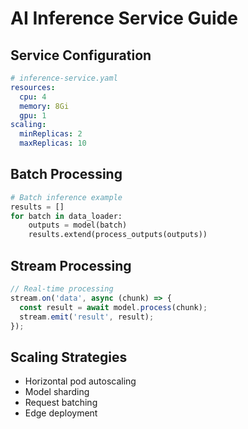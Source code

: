 # AI Inference Service Guide

## Service Configuration
```yaml
# inference-service.yaml
resources:
  cpu: 4
  memory: 8Gi
  gpu: 1
scaling:
  minReplicas: 2
  maxReplicas: 10
```

## Batch Processing
```python
# Batch inference example
results = []
for batch in data_loader:
    outputs = model(batch)
    results.extend(process_outputs(outputs))
```

## Stream Processing
```typescript
// Real-time processing
stream.on('data', async (chunk) => {
  const result = await model.process(chunk);
  stream.emit('result', result);
});
```

## Scaling Strategies
- Horizontal pod autoscaling
- Model sharding
- Request batching
- Edge deployment